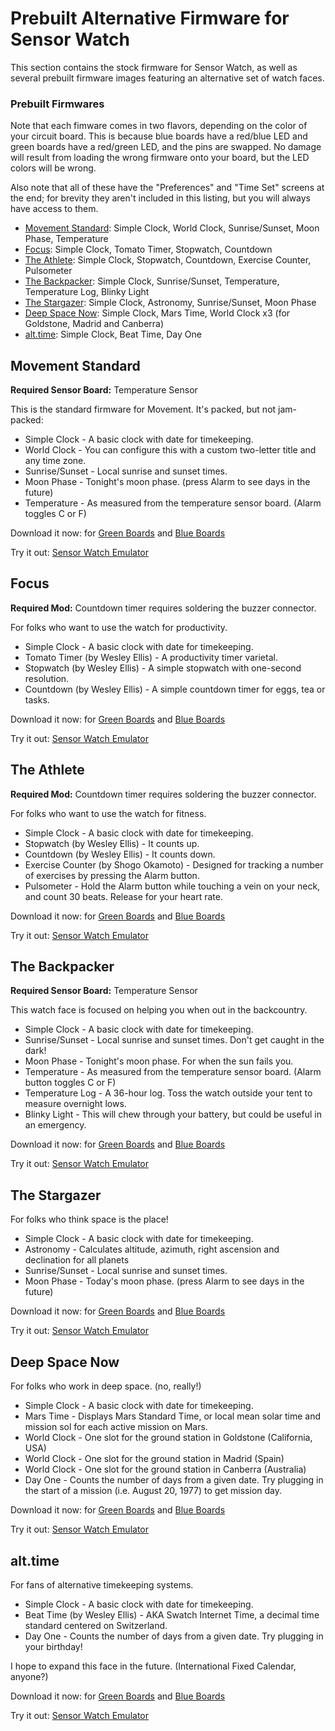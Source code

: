 Prebuilt Alternative Firmware for Sensor Watch
==============================================

This section contains the stock firmware for Sensor Watch, as well as several prebuilt firmware images featuring an alternative set of watch faces.

### Prebuilt Firmwares

Note that each fimware comes in two flavors, depending on the color of your circuit board. This is because blue boards have a red/blue LED and green boards have a red/green LED, and the pins are swapped. No damage will result from loading the wrong firmware onto your board, but the LED colors will be wrong. 

Also note that all of these have the "Preferences" and "Time Set" screens at the end; for brevity they aren't included in this listing, but you will always have access to them.

* [Movement Standard](#movement-standard): Simple Clock, World Clock, Sunrise/Sunset, Moon Phase, Temperature
* [Focus](#focus): Simple Clock, Tomato Timer, Stopwatch, Countdown
* [The Athlete](#the-athlete): Simple Clock, Stopwatch, Countdown, Exercise Counter, Pulsometer
* [The Backpacker](#the-backpacker): Simple Clock, Sunrise/Sunset, Temperature, Temperature Log, Blinky Light
* [The Stargazer](#the-stargazer): Simple Clock, Astronomy, Sunrise/Sunset, Moon Phase
* [Deep Space Now](#deep-space-now): Simple Clock, Mars Time, World Clock x3 (for Goldstone, Madrid and Canberra)
* [alt.time](#alttime): Simple Clock, Beat Time, Day One

Movement Standard
-----------------

**Required Sensor Board:** Temperature Sensor

This is the standard firmware for Movement. It's packed, but not jam-packed: 

* Simple Clock - A basic clock with date for timekeeping.
* World Clock - You can configure this with a custom two-letter title and any time zone.
* Sunrise/Sunset - Local sunrise and sunset times.
* Moon Phase - Tonight's moon phase. (press Alarm to see days in the future)
* Temperature - As measured from the temperature sensor board. (Alarm toggles C or F)

Download it now: for [Green Boards](download/standard-green.uf2) and [Blue Boards](download/standard-blue.uf2)

Try it out: [Sensor Watch Emulator](simulate/standard/)

Focus
-----

**Required Mod:** Countdown timer requires soldering the buzzer connector.

For folks who want to use the watch for productivity.

* Simple Clock - A basic clock with date for timekeeping.
* Tomato Timer (by Wesley Ellis) - A productivity timer varietal.
* Stopwatch (by Wesley Ellis) - A simple stopwatch with one-second resolution.
* Countdown (by Wesley Ellis) - A simple countdown timer for eggs, tea or tasks.

Download it now: for [Green Boards](download/focus-green.uf2) and [Blue Boards](download/focus-blue.uf2)

Try it out: [Sensor Watch Emulator](simulate/focus/)

The Athlete
-----------

**Required Mod:** Countdown timer requires soldering the buzzer connector.

For folks who want to use the watch for fitness.

* Simple Clock - A basic clock with date for timekeeping.
* Stopwatch (by Wesley Ellis) - It counts up.
* Countdown (by Wesley Ellis) - It counts down.
* Exercise Counter (by Shogo Okamoto) - Designed for tracking a number of exercises by pressing the Alarm button.
* Pulsometer - Hold the Alarm button while touching a vein on your neck, and count 30 beats. Release for your heart rate.

Download it now: for [Green Boards](download/the_athlete-green.uf2) and [Blue Boards](download/the_athlete-blue.uf2)

Try it out: [Sensor Watch Emulator](simulate/the_athlete/)

The Backpacker
--------------

**Required Sensor Board:** Temperature Sensor

This watch face is focused on helping you when out in the backcountry.

* Simple Clock - A basic clock with date for timekeeping.
* Sunrise/Sunset - Local sunrise and sunset times. Don't get caught in the dark!
* Moon Phase - Tonight's moon phase. For when the sun fails you.
* Temperature - As measured from the temperature sensor board. (Alarm button toggles C or F)
* Temperature Log - A 36-hour log. Toss the watch outside your tent to measure overnight lows.
* Blinky Light - This will chew through your battery, but could be useful in an emergency.

Download it now: for [Green Boards](download/the_backpacker-green.uf2) and [Blue Boards](download/the_backpacker-blue.uf2)

Try it out: [Sensor Watch Emulator](simulate/the_backpacker/)

The Stargazer
-------------

For folks who think space is the place!

* Simple Clock - A basic clock with date for timekeeping.
* Astronomy - Calculates altitude, azimuth, right ascension and declination for all planets
* Sunrise/Sunset - Local sunrise and sunset times.
* Moon Phase - Today's moon phase. (press Alarm to see days in the future)

Download it now: for [Green Boards](download/the_stargazer-green.uf2) and [Blue Boards](download/the_stargazer-blue.uf2)

Try it out: [Sensor Watch Emulator](simulate/the_stargazer/)

Deep Space Now
--------------

For folks who work in deep space. (no, really!)

* Simple Clock - A basic clock with date for timekeeping.
* Mars Time - Displays Mars Standard Time, or local mean solar time and mission sol for each active mission on Mars.
* World Clock - One slot for the ground station in Goldstone (California, USA)
* World Clock - One slot for the ground station in Madrid (Spain)
* World Clock - One slot for the ground station in Canberra (Australia)
* Day One - Counts the number of days from a given date. Try plugging in the start of a mission (i.e. August 20, 1977) to get mission day.

Download it now: for [Green Boards](download/deep_space_now-green.uf2) and [Blue Boards](download/deep_space_now-blue.uf2)

Try it out: [Sensor Watch Emulator](simulate/deep_space_now/)

alt.time
--------

For fans of alternative timekeeping systems.

* Simple Clock - A basic clock with date for timekeeping.
* Beat Time (by Wesley Ellis) - AKA Swatch Internet Time, a decimal time standard centered on Switzerland.
* Day One - Counts the number of days from a given date. Try plugging in your birthday!

I hope to expand this face in the future. (International Fixed Calendar, anyone?)

Download it now: for [Green Boards](download/alt_time-green.uf2) and [Blue Boards](download/alt_time-blue.uf2)

Try it out: [Sensor Watch Emulator](simulate/alt_time/)
